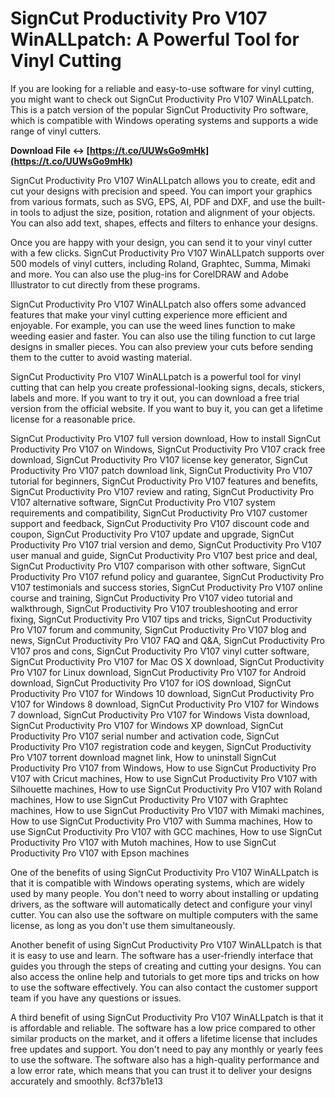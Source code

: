 
 
# SignCut Productivity Pro V107 WinALLpatch: A Powerful Tool for Vinyl Cutting
 
If you are looking for a reliable and easy-to-use software for vinyl cutting, you might want to check out SignCut Productivity Pro V107 WinALLpatch. This is a patch version of the popular SignCut Productivity Pro software, which is compatible with Windows operating systems and supports a wide range of vinyl cutters.
 
**Download File ↔ [https://t.co/UUWsGo9mHk](https://t.co/UUWsGo9mHk)**


 
SignCut Productivity Pro V107 WinALLpatch allows you to create, edit and cut your designs with precision and speed. You can import your graphics from various formats, such as SVG, EPS, AI, PDF and DXF, and use the built-in tools to adjust the size, position, rotation and alignment of your objects. You can also add text, shapes, effects and filters to enhance your designs.
 
Once you are happy with your design, you can send it to your vinyl cutter with a few clicks. SignCut Productivity Pro V107 WinALLpatch supports over 500 models of vinyl cutters, including Roland, Graphtec, Summa, Mimaki and more. You can also use the plug-ins for CorelDRAW and Adobe Illustrator to cut directly from these programs.
 
SignCut Productivity Pro V107 WinALLpatch also offers some advanced features that make your vinyl cutting experience more efficient and enjoyable. For example, you can use the weed lines function to make weeding easier and faster. You can also use the tiling function to cut large designs in smaller pieces. You can also preview your cuts before sending them to the cutter to avoid wasting material.
 
SignCut Productivity Pro V107 WinALLpatch is a powerful tool for vinyl cutting that can help you create professional-looking signs, decals, stickers, labels and more. If you want to try it out, you can download a free trial version from the official website. If you want to buy it, you can get a lifetime license for a reasonable price.
 
SignCut Productivity Pro V107 full version download,  How to install SignCut Productivity Pro V107 on Windows,  SignCut Productivity Pro V107 crack free download,  SignCut Productivity Pro V107 license key generator,  SignCut Productivity Pro V107 patch download link,  SignCut Productivity Pro V107 tutorial for beginners,  SignCut Productivity Pro V107 features and benefits,  SignCut Productivity Pro V107 review and rating,  SignCut Productivity Pro V107 alternative software,  SignCut Productivity Pro V107 system requirements and compatibility,  SignCut Productivity Pro V107 customer support and feedback,  SignCut Productivity Pro V107 discount code and coupon,  SignCut Productivity Pro V107 update and upgrade,  SignCut Productivity Pro V107 trial version and demo,  SignCut Productivity Pro V107 user manual and guide,  SignCut Productivity Pro V107 best price and deal,  SignCut Productivity Pro V107 comparison with other software,  SignCut Productivity Pro V107 refund policy and guarantee,  SignCut Productivity Pro V107 testimonials and success stories,  SignCut Productivity Pro V107 online course and training,  SignCut Productivity Pro V107 video tutorial and walkthrough,  SignCut Productivity Pro V107 troubleshooting and error fixing,  SignCut Productivity Pro V107 tips and tricks,  SignCut Productivity Pro V107 forum and community,  SignCut Productivity Pro V107 blog and news,  SignCut Productivity Pro V107 FAQ and Q&A,  SignCut Productivity Pro V107 pros and cons,  SignCut Productivity Pro V107 vinyl cutter software,  SignCut Productivity Pro V107 for Mac OS X download,  SignCut Productivity Pro V107 for Linux download,  SignCut Productivity Pro V107 for Android download,  SignCut Productivity Pro V107 for iOS download,  SignCut Productivity Pro V107 for Windows 10 download,  SignCut Productivity Pro V107 for Windows 8 download,  SignCut Productivity Pro V107 for Windows 7 download,  SignCut Productivity Pro V107 for Windows Vista download,  SignCut Productivity Pro V107 for Windows XP download,  SignCut Productivity Pro V107 serial number and activation code,  SignCut Productivity Pro V107 registration code and keygen,  SignCut Productivity Pro V107 torrent download magnet link,  How to uninstall SignCut Productivity Pro V107 from Windows,  How to use SignCut Productivity Pro V107 with Cricut machines,  How to use SignCut Productivity Pro V107 with Silhouette machines,  How to use SignCut Productivity Pro V107 with Roland machines,  How to use SignCut Productivity Pro V107 with Graphtec machines,  How to use SignCut Productivity Pro V107 with Mimaki machines,  How to use SignCut Productivity Pro V107 with Summa machines,  How to use SignCut Productivity Pro V107 with GCC machines,  How to use SignCut Productivity Pro V107 with Mutoh machines,  How to use SignCut Productivity Pro V107 with Epson machines
  
One of the benefits of using SignCut Productivity Pro V107 WinALLpatch is that it is compatible with Windows operating systems, which are widely used by many people. You don't need to worry about installing or updating drivers, as the software will automatically detect and configure your vinyl cutter. You can also use the software on multiple computers with the same license, as long as you don't use them simultaneously.
 
Another benefit of using SignCut Productivity Pro V107 WinALLpatch is that it is easy to use and learn. The software has a user-friendly interface that guides you through the steps of creating and cutting your designs. You can also access the online help and tutorials to get more tips and tricks on how to use the software effectively. You can also contact the customer support team if you have any questions or issues.
 
A third benefit of using SignCut Productivity Pro V107 WinALLpatch is that it is affordable and reliable. The software has a low price compared to other similar products on the market, and it offers a lifetime license that includes free updates and support. You don't need to pay any monthly or yearly fees to use the software. The software also has a high-quality performance and a low error rate, which means that you can trust it to deliver your designs accurately and smoothly.
 8cf37b1e13
 
